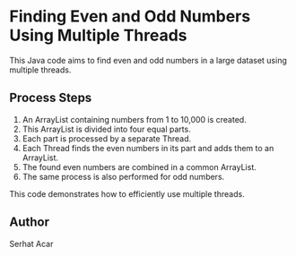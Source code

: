 # Finding Even and Odd Numbers Using Multiple Threads

This Java code aims to find even and odd numbers in a large dataset using multiple threads.

## Process Steps

1. An ArrayList containing numbers from 1 to 10,000 is created.
2. This ArrayList is divided into four equal parts.
3. Each part is processed by a separate Thread.
4. Each Thread finds the even numbers in its part and adds them to an ArrayList.
5. The found even numbers are combined in a common ArrayList.
6. The same process is also performed for odd numbers.

This code demonstrates how to efficiently use multiple threads.

## Author

Serhat Acar
